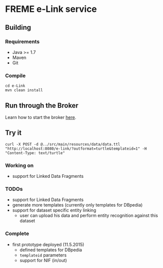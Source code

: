 # FREME e-Link service

## Building

### Requirements

* Java >= 1.7
* Maven
* Git

### Compile

    cd e-Link
    mvn clean install    

## Run through the Broker

Learn how to start the broker [here](https://github.com/freme-project/technical-discussion/wiki/Compile-FREME-from-Source).

## Try it

    curl -X POST -d @../src/main/resources/data/data.ttl "http://localhost:8080/e-link/?outformat=turtle&templateid=1" -H "Content-Type: text/turtle"

### Working on

* support for Linked Data Fragments

### TODOs

* support for Linked Data Fragments
* generate more templates (currently only templates for DBpedia)
* support for dataset specific entity linking
  * user can upload his data and perform entity recognition against this dataset

### Complete

* first prototype deployed (11.5.2015)
  * defined templates for DBpedia
  * `templateid` parameters
  * support for NIF (in/out)


